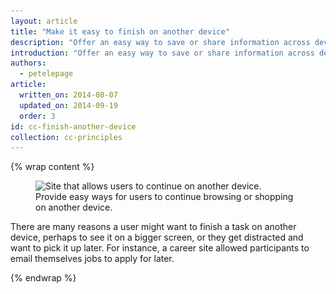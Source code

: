```yaml
---
layout: article
title: "Make it easy to finish on another device"
description: "Offer an easy way to save or share information across devices"
introduction: "Offer an easy way to save or share information across devices, for example provide a way for users to share items across social networks or to email a link directly within the site itself."
authors:
  - petelepage
article:
  written_on: 2014-08-07
  updated_on: 2014-09-19
  order: 3
id: cc-finish-another-device
collection: cc-principles
---
```


{% wrap content %}


<figure>
  <img src="imgs/cc-other-device-good.png" srcset="imgs/cc-other-device-good.png 1x, imgs/cc-other-device-good-2x.png 2x" alt="Site that allows users to continue on another device.">
  <figcaption>Provide easy ways for users to continue browsing or shopping on another device.</figcaption>
</figure>

There are many reasons a user might want to finish a task on another device, 
perhaps to see it on a bigger screen, or they get distracted and want to pick it 
up later.  For instance, a career site allowed participants to email themselves 
jobs to apply for later.

{% endwrap %}
